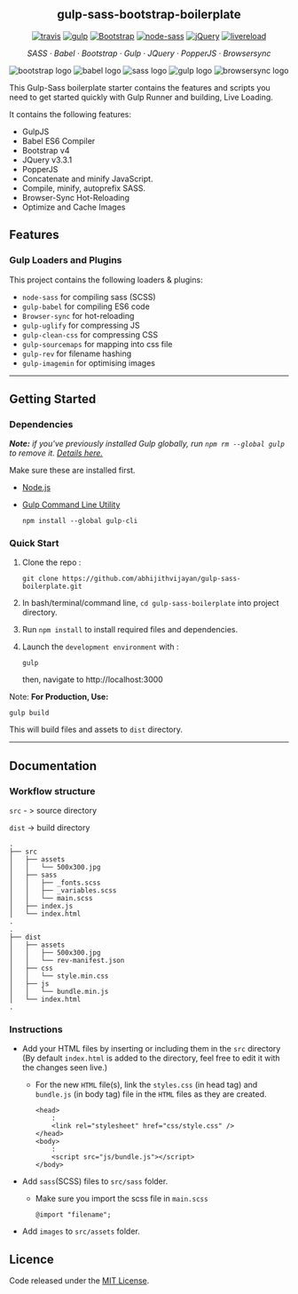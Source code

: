 <h2 align="center">gulp-sass-bootstrap-boilerplate</h2>

<p align="center">
  <a href="https://travis-ci.org/abhijithvijayan/gulp-sass-bootstrap-boilerplate">
    <img alt="travis" src="https://travis-ci.org/abhijithvijayan/gulp-sass-bootstrap-boilerplate.svg?branch=master"></a>
  <a href="https://www.npmjs.com/package/gulp">
    <img alt="gulp" src="https://img.shields.io/badge/gulp-v4.0.0-blue.svg"></a>
  <a href="http://getbootstrap.com/">
    <img alt="Bootstrap" src="https://img.shields.io/badge/Bootstrap-v4.2.1-563d7c.svg"></a>
  <a href="https://www.npmjs.com/package/gulp-sass">
    <img alt="node-sass" src="https://img.shields.io/badge/node--sass-v4.11.0-ff69b4.svg"></a>
  <a href="https://jquery.com/">
    <img alt="jQuery" src="https://img.shields.io/badge/jquery-v3.3.1-ffa200.svg"></a>
  <a href="#">
    <img alt="livereload" src="https://img.shields.io/badge/dev--server-live--reloading-red.svg"></a>
</p>

<p align="center">
  <em>
  SASS
  · Babel
  · Bootstrap
  · Gulp
  · JQuery
  · PopperJS
  · Browsersync
  </em>
</p>

![bootstrap logo](https://user-images.githubusercontent.com/10498583/31125543-e2a88c2c-a848-11e7-87b0-d20ea38d41d0.jpg)
![babel logo](https://i.imgur.com/ggqfSuw.png)
![sass logo](https://user-images.githubusercontent.com/10498583/31125541-e2a732e6-a848-11e7-959d-7d7b0c138124.jpg)
![gulp logo](https://user-images.githubusercontent.com/10498583/31125542-e2a78b88-a848-11e7-8ac5-c396f46e811f.jpg)
![browsersync logo](https://user-images.githubusercontent.com/10498583/31125540-e2a6eed0-a848-11e7-817a-69c5619f772a.jpg)

This Gulp-Sass boilerplate starter contains the features and scripts you need to get started quickly with Gulp Runner and building, Live Loading.

It contains the following features:

- GulpJS
- Babel ES6 Compiler
- Bootstrap v4
- JQuery v3.3.1
- PopperJS
- Concatenate and minify JavaScript.
- Compile, minify, autoprefix SASS.
- Browser-Sync Hot-Reloading
- Optimize and Cache Images

## Features

### Gulp Loaders and Plugins

This project contains the following loaders & plugins:

- `node-sass` for compiling sass (SCSS)
- `gulp-babel` for compiling ES6 code
- `Browser-sync` for hot-reloading
- `gulp-uglify` for compressing JS
- `gulp-clean-css` for compressing CSS
- `gulp-sourcemaps` for mapping into css file
- `gulp-rev` for filename hashing
- `gulp-imagemin` for optimising images

<hr />

## Getting Started

### Dependencies

*__Note:__ if you've previously installed Gulp globally, run `npm rm --global gulp` to remove it. [Details here.](https://medium.com/gulpjs/gulp-sips-command-line-interface-e53411d4467)*

Make sure these are installed first.

- [Node.js](http://nodejs.org)
- [Gulp Command Line Utility](http://gulpjs.com)

     `npm install --global gulp-cli`

### Quick Start

1. Clone the repo :
    
      `git clone https://github.com/abhijithvijayan/gulp-sass-boilerplate.git
     `
2. In bash/terminal/command line, `cd gulp-sass-boilerplate` into project directory.
3. Run `npm install` to install required files and dependencies.
4. Launch the `development environment` with :

    `
    gulp
    `

    then, navigate to http://localhost:3000

Note: **For Production, Use:**

```
gulp build
```
This will build files and assets to `dist` directory.

<hr />

## Documentation

### Workflow structure

`src` - > source directory

`dist` -> build directory


```
.
├── src
│   ├── assets
│   │   └── 500x300.jpg
│   ├── sass
│   │   ├── _fonts.scss
│   │   ├── _variables.scss
│   │   └── main.scss
│   ├── index.js
│   └── index.html
.
.
├── dist
│   ├── assets
│   │   ├── 500x300.jpg
│   │   └── rev-manifest.json
│   ├── css
│   │   └── style.min.css
│   ├── js
│   │   └── bundle.min.js
│   └── index.html
.
```

### Instructions

- Add your HTML files by inserting or including them in the `src` directory (By default `index.html` is added to the directory, feel free to edit it with the changes seen live.)
  - For the new `HTML` file(s), link the `styles.css` (in head tag) and `bundle.js` (in body tag) file in the `HTML` files as they are created.
      ```
      <head>
          :
          <link rel="stylesheet" href="css/style.css" />
      </head>
      <body>
          : 
          <script src="js/bundle.js"></script>
      </body>
      ```

- Add `sass`(SCSS) files to `src/sass` folder.

    - Make sure you import the scss file in `main.scss`
      ```
      @import "filename";
      ```

- Add `images` to `src/assets` folder.


## Licence

Code released under the [MIT License](https://github.com/abhijithvijayan/gulp-sass-boilerplate/blob/master/LICENCE).
